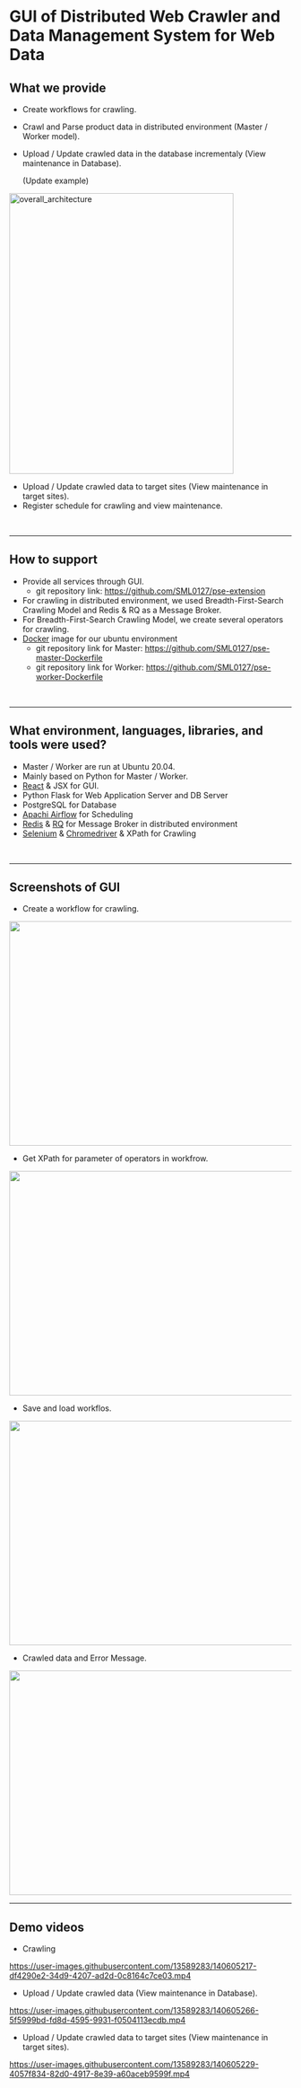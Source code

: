 # GUI of Distributed Web Crawler and Data Management System for Web Data 


## What we provide
- Create workflows for crawling.
- Crawl and Parse product data in distributed environment (Master / Worker model).
- Upload / Update crawled data in the database incrementaly (View maintenance in Database).

   (Update example)
<img width="400" height="500" alt="overall_architecture" src="https://user-images.githubusercontent.com/13589283/140600455-fc2c143e-9d12-4c8c-984f-e1d9b082c9fb.jpg">

- Upload / Update crawled data to target sites (View maintenance in target sites).
- Register schedule for crawling and view maintenance.

<br>

------------
## How to support
- Provide all services through GUI.
   - git repository link: https://github.com/SML0127/pse-extension
- For crawling in distributed environment, we used Breadth-First-Search Crawling Model and Redis & RQ as a Message Broker.
- For Breadth-First-Search Crawling Model, we create several operators for crawling.
- [Docker](https://www.docker.com/) image for our ubuntu environment
   - git repository link for Master: https://github.com/SML0127/pse-master-Dockerfile
   - git repository link for Worker: https://github.com/SML0127/pse-worker-Dockerfile

<br>

------------
## What environment, languages, libraries, and tools were used?
- Master / Worker are run at Ubuntu 20.04.
- Mainly based on Python for Master / Worker.
- [React](https://reactjs.org/) & JSX for GUI.
- Python Flask for Web Application Server and DB Server
- PostgreSQL for Database
- [Apachi Airflow](https://airflow.apache.org/) for Scheduling
- [Redis](https://redis.io/) & [RQ](https://python-rq.org/) for Message Broker in distributed environment
- [Selenium](https://www.selenium.dev/) & [Chromedriver](https://chromedriver.chromium.org/downloads) & XPath for Crawling

<br>

------------
## Screenshots of GUI
- Create a workflow for crawling.
<img width="1635" height="400" src="https://user-images.githubusercontent.com/13589283/140605666-554aa847-a258-4a81-bf9d-31994bb48a26.png">


- Get XPath for parameter of operators in workfrow.
<img width="1635" height="400" src="https://user-images.githubusercontent.com/13589283/140606117-22d6f28b-574a-4452-b643-23776494d951.png">


- Save and load workflos.
<img width="1635" height="400" src="https://user-images.githubusercontent.com/13589283/140605668-54f0635d-8618-40a3-90be-72db7bd4c79d.png">


- Crawled data and Error Message.
<img width="1635" height="400" src="https://user-images.githubusercontent.com/13589283/140606249-e399f5dd-4ec5-4d1b-bc2b-09b68d211c8b.png">

<br>

------------
## Demo videos
- Crawling


https://user-images.githubusercontent.com/13589283/140605217-df4290e2-34d9-4207-ad2d-0c8164c7ce03.mp4


- Upload / Update crawled data (View maintenance in Database).


https://user-images.githubusercontent.com/13589283/140605266-5f5999bd-fd8d-4595-9931-f0504113ecdb.mp4



- Upload / Update crawled data to target sites (View maintenance in target sites).

https://user-images.githubusercontent.com/13589283/140605229-4057f834-82d0-4917-8e39-a60aceb9599f.mp4



